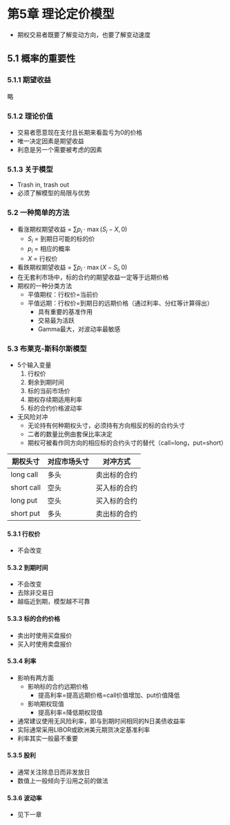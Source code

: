 # 第5章 理论定价模型

* 期权交易者既要了解变动方向，也要了解变动速度

## 5.1 概率的重要性

### 5.1.1 期望收益

略

### 5.1.2 理论价值

* 交易者愿意现在支付且长期来看盈亏为0的价格
* 唯一决定因素是期望收益
* 利息是另一个需要被考虑的因素

### 5.1.3 关于模型

* Trash in, trash out
* 必须了解模型的局限与优势

### 5.2 一种简单的方法

* 看涨期权期望收益 = $\sum p_i\cdot\max(S_i-X, 0)$
  * $S_i$ = 到期日可能的标的价
  * $p_i$ = 相应的概率
  * $X$ = 行权价
* 看跌期权期望收益 = $\sum p_i\cdot\max(X-S_i, 0)$
* 在无套利市场中，标的合约的期望收益一定等于远期价格
* 期权的一种分类方法
  * 平值期权：行权价=当前价
  * 平值远期：行权价=到期日的远期价格（通过利率、分红等计算得出）
    * 具有重要的基准作用
    * 交易最为活跃
    * Gamma最大，对波动率最敏感

### 5.3 布莱克-斯科尔斯模型

* 5个输入变量
  1. 行权价
  2. 剩余到期时间
  3. 标的当前市场价
  4. 期权存续期适用利率
  5. 标的合约价格波动率
* 无风险对冲
  * 无论持有何种期权头寸，必须持有方向相反的标的合约头寸
  * 二者的数量比例由套保比率决定
  * 期权可被看作同方向的相应标的合约头寸的替代（call=long，put=short）

|期权头寸|对应市场头寸|对冲方式|
|---|---|---|
|long call|多头|卖出标的合约|
|short call|空头|买入标的合约|
|long put|空头|买入标的合约|
|short put|多头|卖出标的合约|

#### 5.3.1 行权价

* 不会改变

#### 5.3.2 到期时间

* 不会改变
* 去除非交易日
* 越临近到期，模型越不可靠

#### 5.3.3 标的合约价格

* 卖出时使用买盘报价
* 买入时使用卖盘报价

#### 5.3.4 利率

* 影响有两方面
  * 影响标的合约远期价格
    * 提高利率=提高远期价格=call价值增加、put价值降低
  * 影响期权现值
    * 提高利率=降低期权现值
* 通常建议使用无风险利率，即与到期时间相同的N日美债收益率
* 实际通常采用LIBOR或欧洲美元期货决定基准利率
* 利率其实一般最不重要

#### 5.3.5 股利

* 通常关注除息日而非发放日
* 数值上一般倾向于沿用之前的做法

#### 5.3.6 波动率

* 见下一章
